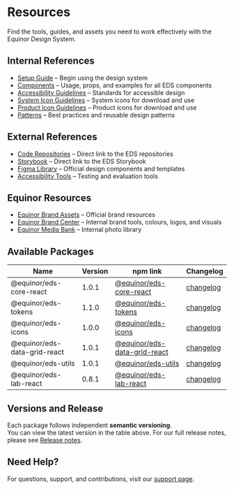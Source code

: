 # Resources

Find the tools, guides, and assets you need to work effectively with the Equinor Design System.

## Internal References

- [Setup Guide](../about/getting-started/getting_started.md) – Begin using the design system
- [Components](../components/components.md) – Usage, props, and examples for all EDS components
- [Accessibility Guidelines](../foundation/accessibility.md) – Standards for accessible design
- [System Icon Guidelines](../foundation/assets/system_icons.md) – System icons for download and use
- [Product Icon Guidelines](../foundation/assets/product_icons.md) – Product icons for download and use
- [Patterns](../foundation/patterns.md) – Best practices and reusable design patterns

## External References

- [Code Repositories](https://github.com/equinor/design-system/) – Direct link to the EDS repositories
- [Storybook](https://storybook.eds.equinor.com) – Direct link to the EDS Storybook
- [Figma Library](https://www.figma.com/) – Official design components and templates
- [Accessibility Tools](https://www.w3.org/WAI/test-evaluate/) – Testing and evaluation tools

## Equinor Resources

- [Equinor Brand Assets](https://www.equinor.com/about-us/our-brand) – Official brand resources
- [Equinor Brand Center](https://communicationtoolbox.equinor.com/point/en/equinor/) – Internal brand tools, colours, logos, and visuals
- [Equinor Media Bank](https://equinor.fotoware.cloud/fotoweb/) – Internal photo library

## Available Packages

| Name | Version | npm link | Changelog |
|------|---------|----------|-----------|
| @equinor/eds-core-react | 1.0.1 | [@equinor/eds-core-react](https://www.npmjs.com/package/@equinor/eds-core-react) | [changelog](https://github.com/equinor/design-system/blob/develop/packages/eds-core-react/CHANGELOG.md) |
| @equinor/eds-tokens | 1.1.0 | [@equinor/eds-tokens](https://www.npmjs.com/package/@equinor/eds-tokens) | [changelog](https://github.com/equinor/design-system/blob/develop/packages/eds-tokens/CHANGELOG.md) |
| @equinor/eds-icons | 1.0.0 | [@equinor/eds-icons](https://www.npmjs.com/package/@equinor/eds-icons) | [changelog](https://github.com/equinor/design-system/blob/develop/packages/eds-icons/CHANGELOG.md) |
| @equinor/eds-data-grid-react | 1.0.1 | [@equinor/eds-data-grid-react](https://www.npmjs.com/package/@equinor/eds-data-grid-react) | [changelog](https://github.com/equinor/design-system/blob/develop/packages/eds-data-grid-react/CHANGELOG.md) |
| @equinor/eds-utils | 1.0.1 | [@equinor/eds-utils](https://www.npmjs.com/package/@equinor/eds-utils) | [changelog](https://github.com/equinor/design-system/blob/develop/packages/eds-utils/CHANGELOG.md) |
| @equinor/eds-lab-react | 0.8.1 | [@equinor/eds-lab-react](https://www.npmjs.com/package/@equinor/eds-lab-react) | [changelog](https://github.com/equinor/design-system/blob/develop/packages/eds-lab-react/CHANGELOG.md) |
## Versions and Release

Each package follows independent **semantic versioning**.  
You can view the latest version in the table above. For our full release notes, please see [Release notes](https://github.com/equinor/design-system/releases).

## Need Help?

For questions, support, and contributions, visit our [support page](../support/support.md).
